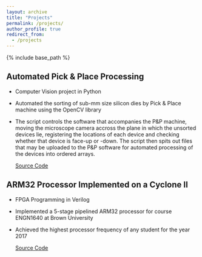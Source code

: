 ```yaml
---
layout: archive
title: "Projects"
permalink: /projects/
author_profile: true
redirect_from:
  - /projects
---
```


{% include base_path %}

Automated Pick & Place Processing
------
* Computer Vision project in Python
* Automated the sorting of sub-mm size silicon dies by Pick & Place machine using the OpenCV library
* The script controls the software that accompanies the P&P machine, moving the microscope camera accross the plane in which the unsorted devices lie, registering the locations of each device and checking whether that device is face-up or -down. The script then spits out files that may be uploaded to the P&P software for automated processing of the devices into ordered arrays.

  [Source Code](https://github.com/ssigurdsson/Pick-Place-Automation)

ARM32 Processor Implemented on a Cyclone II
------
* FPGA Programming in Verilog
* Implemented a 5-stage pipelined ARM32 processor for course ENGN1640 at Brown University
* Achieved the highest processor frequency of any student for the year 2017

  [Source Code](https://github.com/ssigurdsson/ARM32-in-Verilog)
